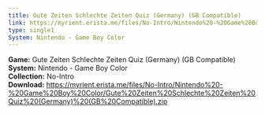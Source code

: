 ```yaml
---
title: Gute Zeiten Schlechte Zeiten Quiz (Germany) (GB Compatible)
link: https://myrient.erista.me/files/No-Intro/Nintendo%20-%20Game%20Boy%20Color/Gute%20Zeiten%20Schlechte%20Zeiten%20Quiz%20(Germany)%20(GB%20Compatible).zip
type: single1
System: Nintendo - Game Boy Color
---
```

<b>Game:</b> Gute Zeiten Schlechte Zeiten Quiz (Germany) (GB Compatible)<br>
<b>System:</b> Nintendo - Game Boy Color<br>
<b>Collection:</b> No-Intro<br>
<b>Download:</b> https://myrient.erista.me/files/No-Intro/Nintendo%20-%20Game%20Boy%20Color/Gute%20Zeiten%20Schlechte%20Zeiten%20Quiz%20(Germany)%20(GB%20Compatible).zip